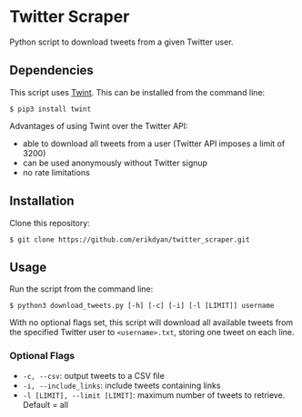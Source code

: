 # Twitter Scraper
Python script to download tweets from a given Twitter user.
## Dependencies
This script uses [Twint](https://github.com/twintproject/twint). This can be installed from the command line:
```
$ pip3 install twint
```
Advantages of using Twint over the Twitter API:
* able to download all tweets from a user (Twitter API imposes a limit of 3200)
* can be used anonymously without Twitter signup
* no rate limitations
## Installation
Clone this repository:
```
$ git clone https://github.com/erikdyan/twitter_scraper.git
```
## Usage
Run the script from the command line:
```
$ python3 download_tweets.py [-h] [-c] [-i] [-l [LIMIT]] username
```
With no optional flags set, this script will download all available tweets from the specified Twitter user to `<username>.txt`, storing one tweet on each line.
### Optional Flags
* `-c, --csv`: output tweets to a CSV file
* `-i, --include_links`: include tweets containing links
* `-l [LIMIT], --limit [LIMIT]`: maximum number of tweets to retrieve. Default = all

